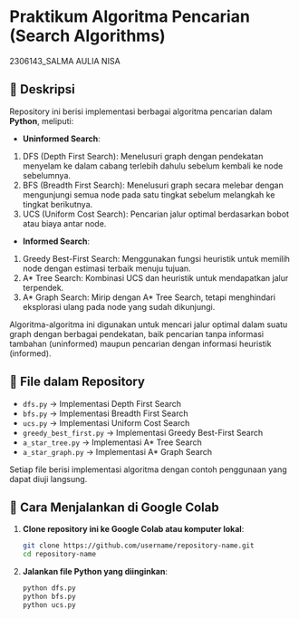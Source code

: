 # Praktikum Algoritma Pencarian (Search Algorithms)
2306143_SALMA AULIA NISA

## 🎉 Deskripsi
Repository ini berisi implementasi berbagai algoritma pencarian dalam **Python**, meliputi:

- **Uninformed Search**:
1. DFS (Depth First Search): Menelusuri graph dengan pendekatan menyelam ke dalam cabang terlebih dahulu sebelum kembali ke node sebelumnya.
2. BFS (Breadth First Search): Menelusuri graph secara melebar dengan mengunjungi semua node pada satu tingkat sebelum melangkah ke tingkat berikutnya.
3. UCS (Uniform Cost Search): Pencarian jalur optimal berdasarkan bobot atau biaya antar node.
   
- **Informed Search**:
1. Greedy Best-First Search: Menggunakan fungsi heuristik untuk memilih node dengan estimasi terbaik menuju tujuan.
2. A* Tree Search: Kombinasi UCS dan heuristik untuk mendapatkan jalur terpendek.
3. A* Graph Search: Mirip dengan A* Tree Search, tetapi menghindari eksplorasi ulang pada node yang sudah dikunjungi.

Algoritma-algoritma ini digunakan untuk mencari jalur optimal dalam suatu graph dengan berbagai pendekatan, baik pencarian tanpa informasi tambahan (uninformed) maupun pencarian dengan informasi heuristik (informed).

## 📁 File dalam Repository
- `dfs.py` → Implementasi Depth First Search
- `bfs.py` → Implementasi Breadth First Search
- `ucs.py` → Implementasi Uniform Cost Search
- `greedy_best_first.py` → Implementasi Greedy Best-First Search
- `a_star_tree.py` → Implementasi A* Tree Search
- `a_star_graph.py` → Implementasi A* Graph Search

Setiap file berisi implementasi algoritma dengan contoh penggunaan yang dapat diuji langsung.

## 🚀 Cara Menjalankan di Google Colab
1. **Clone repository ini ke Google Colab atau komputer lokal**:
   ```bash
   git clone https://github.com/username/repository-name.git
   cd repository-name
   ```
2. **Jalankan file Python yang diinginkan**:
   ```bash
   python dfs.py
   python bfs.py
   python ucs.py
   ```


